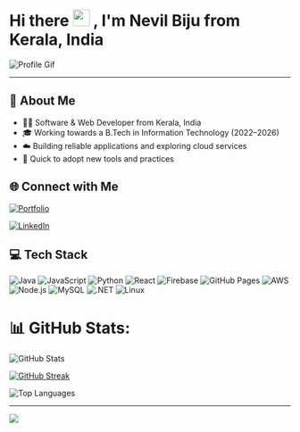 
# Hi there <img src="https://raw.githubusercontent.com/MartinHeinz/MartinHeinz/master/wave.gif" width="30px" alt="waving hand"/> , I'm Nevil Biju from Kerala, India

![Profile Gif](https://i.pinimg.com/originals/72/0c/c4/720cc43d757ee638ad5054a05220fafe.gif) 

---

## 💫 About Me

- 👨‍💻 Software & Web Developer from Kerala, India
- 🎓 Working towards a B.Tech in Information Technology (2022–2026)
- ☁️ Building reliable applications and exploring cloud services  
- 🚀 Quick to adopt new tools and practices

## 🌐 Connect with Me
[![Portfolio](https://img.shields.io/badge/Portfolio-View%20Portfolio-0e76a8?style=for-the-badge&logo=googlesitekit&logoColor=white)](https://josu10xd.github.io/josu-portfolio)

[![LinkedIn](https://img.shields.io/badge/LinkedIn-%230077B5.svg?logo=linkedin&logoColor=white)](https://www.linkedin.com/in/nevil-biju/)

## 💻 Tech Stack

<p align="left">
  <img src="https://img.shields.io/badge/Java-%23ED8B00.svg?style=for-the-badge&logo=openjdk&logoColor=white" alt="Java" />
  <img src="https://img.shields.io/badge/JavaScript-%23323330.svg?style=for-the-badge&logo=javascript&logoColor=%23F7DF1E" alt="JavaScript" />
  <img src="https://img.shields.io/badge/Python-3670A0?style=for-the-badge&logo=python&logoColor=fff" alt="Python" />
  <img src="https://img.shields.io/badge/React-%2320232a.svg?style=for-the-badge&logo=react&logoColor=%2361DAFB" alt="React" />
  <img src="https://img.shields.io/badge/Firebase-%23039BE5.svg?style=for-the-badge&logo=firebase&logoColor=white" alt="Firebase" />
  <img src="https://img.shields.io/badge/GitHub%20Pages-121013?style=for-the-badge&logo=github&logoColor=white" alt="GitHub Pages" />
  <img src="https://img.shields.io/badge/AWS-%23FF9900.svg?style=for-the-badge&logo=amazon-aws&logoColor=white" alt="AWS" />
  <img src="https://img.shields.io/badge/Node.js-339933?style=for-the-badge&logo=node.js&logoColor=white" alt="Node.js" />
  <img src="https://img.shields.io/badge/MySQL-%2300000f.svg?style=for-the-badge&logo=mysql&logoColor=white" alt="MySQL" />
  <img src="https://img.shields.io/badge/.NET-512BD4.svg?style=for-the-badge&logo=dot-net&logoColor=white" alt=".NET" />
  <img src="https://img.shields.io/badge/Linux-FCC624?style=for-the-badge&logo=linux&logoColor=black" alt="Linux" />
</p>

# 📊 GitHub Stats:

![GitHub Stats](https://github-readme-stats.vercel.app/api?username=JOSU10xD&show_icons=true&theme=onedark&hide_border=true)

[![GitHub Streak](https://streak-stats.vercel.app?user=JOSU10xD&theme=onedark&hide_border=true)](https://git.io/streak-stats)

![Top Languages](https://github-readme-stats.vercel.app/api/top-langs/?username=JOSU10xD&theme=onedark&layout=compact&hide_border=true)

---

[![](https://visitcount.itsvg.in/api?id=JOSU10xD&icon=0&color=3)](https://visitcount.itsvg.in)

